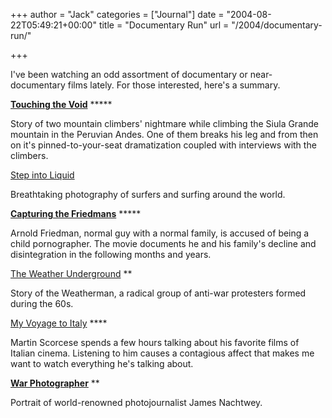 +++
author = "Jack"
categories = ["Journal"]
date = "2004-08-22T05:49:21+00:00"
title = "Documentary Run"
url = "/2004/documentary-run/"

+++

I've been watching an odd assortment of documentary or near-documentary films lately. For those interested, here's a summary.

**[Touching the Void][1]** *****
  

  
Story of two mountain climbers' nightmare while climbing the Siula Grande mountain in the Peruvian Andes. One of them breaks his leg and from then on it's pinned-to-your-seat dramatization coupled with interviews with the climbers.</p> 

</strong>[Step into Liquid][2] **</b>**
  

  
Breathtaking photography of surfers and surfing around the world.

**[Capturing the Friedmans][3]** *****
  

  
Arnold Friedman, normal guy with a normal family, is accused of being a child pornographer. The movie documents he and his family's decline and disintegration in the following months and years.</p> 

</strong>[The Weather Underground][4] **</b>
  

  
Story of the Weatherman, a radical group of anti-war protesters formed during the 60s.</p> 

</strong>[My Voyage to Italy][5] ****</strong>
  

  
Martin Scorcese spends a few hours talking about his favorite films of Italian cinema. Listening to him causes a contagious affect that makes me want to watch everything he's talking about.</p> 

**[War Photographer][6]** </b>**
  

  
Portrait of world-renowned photojournalist James Nachtwey.

 [1]: http://www.rottentomatoes.com/m/touching_the_void/
 [2]: http://www.rottentomatoes.com/m/step_into_liquid/
 [3]: http://www.rottentomatoes.com/m/capturing_the_friedmans/
 [4]: http://www.rottentomatoes.com/m/weather_underground/
 [5]: http://www.rottentomatoes.com/m/my_voyage_to_italy/
 [6]: http://www.rottentomatoes.com/m/war_photographer/